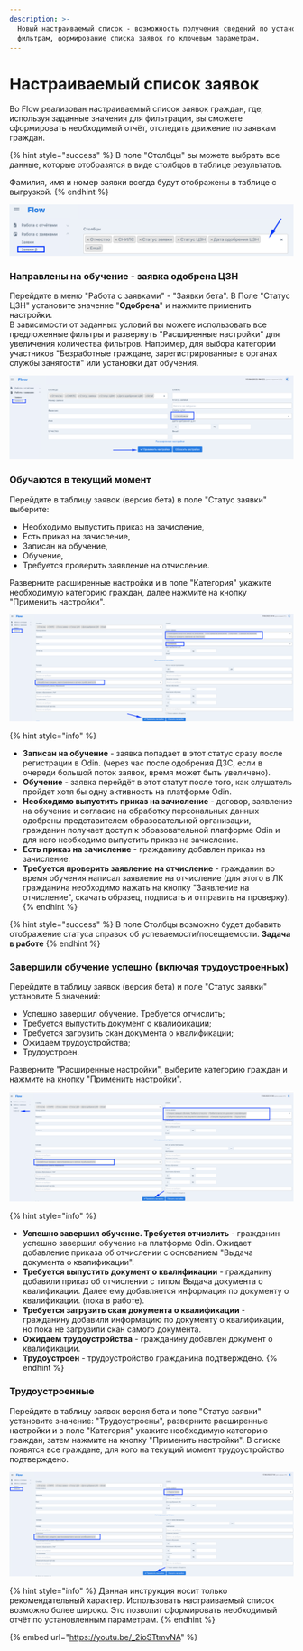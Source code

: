 ```yaml
---
description: >-
  Новый настраиваемый список - возможность получения сведений по установленным
  фильтрам, формирование списка заявок по ключевым параметрам.
---
```


# Настраиваемый список заявок

Во Flow реализован настраиваемый список заявок граждан, где, используя заданные значения для фильтрации, вы сможете сформировать необходимый отчёт, отследить движение по заявкам граждан.

{% hint style="success" %}
В поле "Столбцы" вы можете выбрать все данные, которые отобразятся в виде столбцов в таблице результатов.&#x20;

Фамилия, имя и номер заявки всегда будут отображены в таблице с выгрузкой.&#x20;
{% endhint %}

![](<../.gitbook/assets/image (7).png>)

### Направлены на обучение  - заявка одобрена ЦЗН

Перейдите в меню "Работа с заявками" - "Заявки бета". В Поле  "Статус ЦЗН" установите значение "**Одобрена**" и нажмите применить настройки.\
В зависимости от заданных условий вы можете  использовать все предложенные фильтры и развернуть "Расширенные настройки" для увеличения  количества фильтров. Например, для выбора категории участников  "Безработные граждане, зарегистрированные в органах службы занятости" или установки дат обучения.

![](<../.gitbook/assets/image (1) (1).png>)

### Обучаются в текущий момент

Перейдите в таблицу заявок (версия бета) в поле "Статус заявки" выберите:

* Необходимо выпустить приказ на зачисление,
* Есть приказ на зачисление,&#x20;
* Записан на обучение,&#x20;
* Обучение,&#x20;
* Требуется проверить заявление на отчисление.

Разверните расширенные настройки и в поле "Категория" укажите необходимую категорию граждан, далее нажмите на кнопку "Применить настройки".&#x20;

![](<../.gitbook/assets/image (18).png>)

{% hint style="info" %}
* **Записан на обучение** -  заявка попадает в этот статус сразу после регистрации в Odin. (через час после одобрения ДЗС, если в очереди большой поток заявок, время может быть увеличено).
* **Обучение** -  заявка перейдёт в этот статут после того, как слушатель пройдет хотя бы одну активность  на платформе Odin.
* **Необходимо выпустить приказ на зачисление** - договор, заявление на обучение и согласие на обработку персональных данных одобрены представителем образовательной организации, гражданин получает доступ к образовательной платформе Odin и для него необходимо выпустить приказ на зачисление.
* **Есть приказ на зачисление** - гражданину добавлен приказ на зачисление.
* **Требуется проверить заявление на отчисление** - гражданин во время обучения написал заявление на отчисление (для этого в ЛК гражданина необходимо нажать на кнопку  "Заявление на отчисление", скачать образец, подписать и отправить на проверку).
{% endhint %}

{% hint style="success" %}
В поле Столбцы возможно будет добавить отображение статуса справок об успеваемости/посещаемости. **Задача в работе**
{% endhint %}

### Завершили обучение успешно (включая трудоустроенных)

Перейдите в таблицу заявок (версия бета) и поле "Статус заявки" установите 5 значений:&#x20;

* Успешно завершил обучение. Требуется отчислить;
* Требуется выпустить документ о квалификации;&#x20;
* Требуется загрузить скан документа о квалификации;
* Ожидаем трудоустройства;
* Трудоустроен.

Разверните "Расширенные настройки", выберите категорию граждан и нажмите на кнопку "Применить настройки".&#x20;

![](<../.gitbook/assets/image (17).png>)

{% hint style="info" %}
* **Успешно завершил обучение. Требуется отчислить**  - гражданин успешно завершил обучение на платформе Odin. Ожидает добавление приказа об отчислении с основанием "Выдача документа о квалификации".
* **Требуется выпустить документ о квалификации** - гражданину добавили приказ об отчислении с типом Выдача документа о квалификации. Далее ему добавляется информация по документу о квалификации. (пока в работе).
* **Требуется загрузить скан документа о квалификации** - гражданину добавили информацию по документу о квалификации, но пока не загрузили скан самого документа.
* **Ожидаем трудоустройства** - гражданину добавлен документ о квалификации.
* **Трудоустроен** - трудоустройство гражданина подтверждено.
{% endhint %}

### Трудоустроенные

Перейдите в таблицу заявок версия бета и поле "Статус заявки" установите  значение: "Трудоустроены", разверните расширенные настройки и  в поле "Категория" укажите необходимую категорию граждан, затем нажмите на кнопку "Применить настройки". В списке появятся все граждане, для кого на текущий момент трудоустройство подтверждено. &#x20;

![](<../.gitbook/assets/image (11).png>)

{% hint style="info" %}
Данная инструкция носит только рекомендательный характер. Использовать настраиваемый список  возможно более широко. Это позволит сформировать необходимый отчёт по установленным параметрам.&#x20;
{% endhint %}

{% embed url="https://youtu.be/_2ioSTtmvNA" %}
